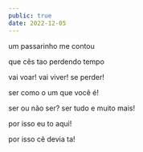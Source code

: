 ```yaml
---
public: true
date: 2022-12-05
---
```


um passarinho me contou

que cês tao perdendo tempo

vai voar! vai viver! se perder!

ser como o um que você é!

ser ou não ser? ser tudo e muito mais!

por isso eu to aqui!

por isso cê devia ta!
